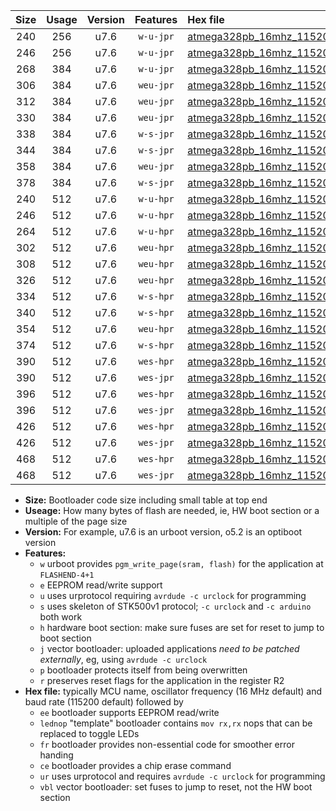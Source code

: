 |Size|Usage|Version|Features|Hex file|
|:-:|:-:|:-:|:-:|:--|
|240|256|u7.6|`w-u-jpr`|[atmega328pb_16mhz_115200bps_ur_vbl.hex](https://raw.githubusercontent.com/stefanrueger/urboot/main//atmega328pb_16mhz_115200bps_ur_vbl.hex)|
|246|256|u7.6|`w-u-jpr`|[atmega328pb_16mhz_115200bps_lednop_ur_vbl.hex](https://raw.githubusercontent.com/stefanrueger/urboot/main//atmega328pb_16mhz_115200bps_lednop_ur_vbl.hex)|
|268|384|u7.6|`w-u-jpr`|[atmega328pb_16mhz_115200bps_lednop_fr_ur_vbl.hex](https://raw.githubusercontent.com/stefanrueger/urboot/main//atmega328pb_16mhz_115200bps_lednop_fr_ur_vbl.hex)|
|306|384|u7.6|`weu-jpr`|[atmega328pb_16mhz_115200bps_ee_ur_vbl.hex](https://raw.githubusercontent.com/stefanrueger/urboot/main//atmega328pb_16mhz_115200bps_ee_ur_vbl.hex)|
|312|384|u7.6|`weu-jpr`|[atmega328pb_16mhz_115200bps_ee_lednop_ur_vbl.hex](https://raw.githubusercontent.com/stefanrueger/urboot/main//atmega328pb_16mhz_115200bps_ee_lednop_ur_vbl.hex)|
|330|384|u7.6|`weu-jpr`|[atmega328pb_16mhz_115200bps_ee_lednop_fr_ur_vbl.hex](https://raw.githubusercontent.com/stefanrueger/urboot/main//atmega328pb_16mhz_115200bps_ee_lednop_fr_ur_vbl.hex)|
|338|384|u7.6|`w-s-jpr`|[atmega328pb_16mhz_115200bps_vbl.hex](https://raw.githubusercontent.com/stefanrueger/urboot/main//atmega328pb_16mhz_115200bps_vbl.hex)|
|344|384|u7.6|`w-s-jpr`|[atmega328pb_16mhz_115200bps_lednop_vbl.hex](https://raw.githubusercontent.com/stefanrueger/urboot/main//atmega328pb_16mhz_115200bps_lednop_vbl.hex)|
|358|384|u7.6|`weu-jpr`|[atmega328pb_16mhz_115200bps_ee_lednop_fr_ce_ur_vbl.hex](https://raw.githubusercontent.com/stefanrueger/urboot/main//atmega328pb_16mhz_115200bps_ee_lednop_fr_ce_ur_vbl.hex)|
|378|384|u7.6|`w-s-jpr`|[atmega328pb_16mhz_115200bps_lednop_fr_vbl.hex](https://raw.githubusercontent.com/stefanrueger/urboot/main//atmega328pb_16mhz_115200bps_lednop_fr_vbl.hex)|
|240|512|u7.6|`w-u-hpr`|[atmega328pb_16mhz_115200bps_ur.hex](https://raw.githubusercontent.com/stefanrueger/urboot/main//atmega328pb_16mhz_115200bps_ur.hex)|
|246|512|u7.6|`w-u-hpr`|[atmega328pb_16mhz_115200bps_lednop_ur.hex](https://raw.githubusercontent.com/stefanrueger/urboot/main//atmega328pb_16mhz_115200bps_lednop_ur.hex)|
|264|512|u7.6|`w-u-hpr`|[atmega328pb_16mhz_115200bps_lednop_fr_ur.hex](https://raw.githubusercontent.com/stefanrueger/urboot/main//atmega328pb_16mhz_115200bps_lednop_fr_ur.hex)|
|302|512|u7.6|`weu-hpr`|[atmega328pb_16mhz_115200bps_ee_ur.hex](https://raw.githubusercontent.com/stefanrueger/urboot/main//atmega328pb_16mhz_115200bps_ee_ur.hex)|
|308|512|u7.6|`weu-hpr`|[atmega328pb_16mhz_115200bps_ee_lednop_ur.hex](https://raw.githubusercontent.com/stefanrueger/urboot/main//atmega328pb_16mhz_115200bps_ee_lednop_ur.hex)|
|326|512|u7.6|`weu-hpr`|[atmega328pb_16mhz_115200bps_ee_lednop_fr_ur.hex](https://raw.githubusercontent.com/stefanrueger/urboot/main//atmega328pb_16mhz_115200bps_ee_lednop_fr_ur.hex)|
|334|512|u7.6|`w-s-hpr`|[atmega328pb_16mhz_115200bps.hex](https://raw.githubusercontent.com/stefanrueger/urboot/main//atmega328pb_16mhz_115200bps.hex)|
|340|512|u7.6|`w-s-hpr`|[atmega328pb_16mhz_115200bps_lednop.hex](https://raw.githubusercontent.com/stefanrueger/urboot/main//atmega328pb_16mhz_115200bps_lednop.hex)|
|354|512|u7.6|`weu-hpr`|[atmega328pb_16mhz_115200bps_ee_lednop_fr_ce_ur.hex](https://raw.githubusercontent.com/stefanrueger/urboot/main//atmega328pb_16mhz_115200bps_ee_lednop_fr_ce_ur.hex)|
|374|512|u7.6|`w-s-hpr`|[atmega328pb_16mhz_115200bps_lednop_fr.hex](https://raw.githubusercontent.com/stefanrueger/urboot/main//atmega328pb_16mhz_115200bps_lednop_fr.hex)|
|390|512|u7.6|`wes-hpr`|[atmega328pb_16mhz_115200bps_ee.hex](https://raw.githubusercontent.com/stefanrueger/urboot/main//atmega328pb_16mhz_115200bps_ee.hex)|
|390|512|u7.6|`wes-jpr`|[atmega328pb_16mhz_115200bps_ee_vbl.hex](https://raw.githubusercontent.com/stefanrueger/urboot/main//atmega328pb_16mhz_115200bps_ee_vbl.hex)|
|396|512|u7.6|`wes-hpr`|[atmega328pb_16mhz_115200bps_ee_lednop.hex](https://raw.githubusercontent.com/stefanrueger/urboot/main//atmega328pb_16mhz_115200bps_ee_lednop.hex)|
|396|512|u7.6|`wes-jpr`|[atmega328pb_16mhz_115200bps_ee_lednop_vbl.hex](https://raw.githubusercontent.com/stefanrueger/urboot/main//atmega328pb_16mhz_115200bps_ee_lednop_vbl.hex)|
|426|512|u7.6|`wes-hpr`|[atmega328pb_16mhz_115200bps_ee_lednop_fr.hex](https://raw.githubusercontent.com/stefanrueger/urboot/main//atmega328pb_16mhz_115200bps_ee_lednop_fr.hex)|
|426|512|u7.6|`wes-jpr`|[atmega328pb_16mhz_115200bps_ee_lednop_fr_vbl.hex](https://raw.githubusercontent.com/stefanrueger/urboot/main//atmega328pb_16mhz_115200bps_ee_lednop_fr_vbl.hex)|
|468|512|u7.6|`wes-hpr`|[atmega328pb_16mhz_115200bps_ee_lednop_fr_ce.hex](https://raw.githubusercontent.com/stefanrueger/urboot/main//atmega328pb_16mhz_115200bps_ee_lednop_fr_ce.hex)|
|468|512|u7.6|`wes-jpr`|[atmega328pb_16mhz_115200bps_ee_lednop_fr_ce_vbl.hex](https://raw.githubusercontent.com/stefanrueger/urboot/main//atmega328pb_16mhz_115200bps_ee_lednop_fr_ce_vbl.hex)|

- **Size:** Bootloader code size including small table at top end
- **Useage:** How many bytes of flash are needed, ie, HW boot section or a multiple of the page size
- **Version:** For example, u7.6 is an urboot version, o5.2 is an optiboot version
- **Features:**
  + `w` urboot provides `pgm_write_page(sram, flash)` for the application at `FLASHEND-4+1`
  + `e` EEPROM read/write support
  + `u` uses urprotocol requiring `avrdude -c urclock` for programming
  + `s` uses skeleton of STK500v1 protocol; `-c urclock` and `-c arduino` both work
  + `h` hardware boot section: make sure fuses are set for reset to jump to boot section
  + `j` vector bootloader: uploaded applications *need to be patched externally*, eg, using `avrdude -c urclock`
  + `p` bootloader protects itself from being overwritten
  + `r` preserves reset flags for the application in the register R2
- **Hex file:** typically MCU name, oscillator frequency (16 MHz default) and baud rate (115200 default) followed by
  + `ee` bootloader supports EEPROM read/write
  + `lednop` "template" bootloader contains `mov rx,rx` nops that can be replaced to toggle LEDs
  + `fr` bootloader provides non-essential code for smoother error handing
  + `ce` bootloader provides a chip erase command
  + `ur` uses urprotocol and requires `avrdude -c urclock` for programming
  + `vbl` vector bootloader: set fuses to jump to reset, not the HW boot section
